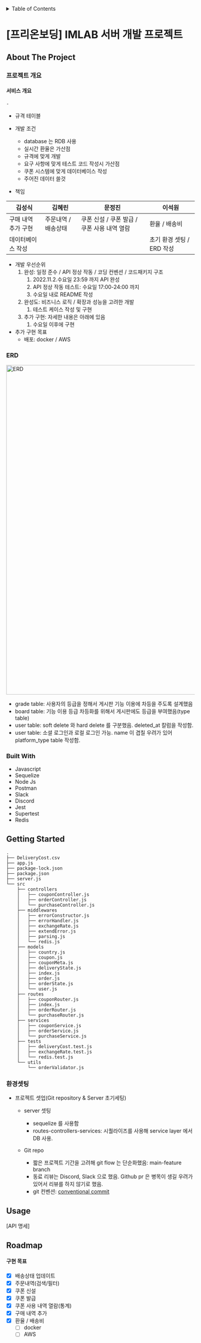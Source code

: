 <!-- Improved compatibility of back to top link: See: https://github.com/othneildrew/Best-README-Template/pull/73 -->
<a name="readme-top"></a>
<!--
*** Thanks for checking out the Best-README-Template. If you have a suggestion
*** that would make this better, please fork the repo and create a pull request
*** or simply open an issue with the tag "enhancement".
*** Don't forget to give the project a star!
*** Thanks again! Now go create something AMAZING! :D
-->





<!-- TABLE OF CONTENTS -->
<details>
  <summary>Table of Contents</summary>
  <ol>
    <li>
      <a href="#about-the-project">About The Project</a>
      <ul>
        <li><a href="#built-with">Built With</a></li>
      </ul>
    </li>
    <li>
      <a href="#getting-started">Getting Started</a>
      <ul>
        <li><a href="#환경셋팅">환경셋팅</a></li>
      </ul>
    </li>
    <li><a href="#usage">Usage</a></li>
    <li><a href="#roadmap">Roadmap</a></li>
  </ol>
</details>



<!-- ABOUT THE PROJECT -->
# [프리온보딩] IMLAB 서버 개발 프로젝트

## About The Project

### 프로젝트 개요

#### 서비스 개요
    - 
- 규격 테이블 



- 개발 조건
    - database 는 RDB 사용
    - 실시간 환율은 가산점
    - 규격에 맞게 개발
    - 요구 사항에 맞게 테스트 코드 작성시 가산점
    - 쿠폰 시스템에 맞게 데이터베이스 작성
    - 주어진 데이터 쓸것
- 책임

| 김성식 | 김혜린 | 문정진 | 이석원 |
| --- | --- | --- | --- |
| 구매 내역 추가 구현 | 주문내역 / 배송상태 | 쿠폰 신설 / 쿠폰 발급 / 쿠폰 사용 내역 열람 | 환율 / 배송비 |
| 데이터베이스 작성 |  |  | 초기 환경 셋팅 / ERD 작성 |


- 개발 우선순위
    1. 완성: 일정 준수 / API 정상 작동 / 코딩 컨벤션 / 코드패키지 구조
        1. 2022.11.2.수요일 23:59 까지 API 완성
        2. API 정상 작동 테스트: 수요일 17:00-24:00 까지
        3. 수요일 내로 README 작성
    2. 완성도: 비즈니스 로직 / 확장과 성능을 고려한 개발 
        1. 테스트 케이스 작성 및 구현
    3. 추가 구현: 자세한 내용은 아래에 있음
        1. 수요일 이후에 구현 
- 추가 구현 목표
    - 배포: docker / AWS 

### ERD
<img width="880" alt="ERD" src="https://user-images.githubusercontent.com/88824305/199491770-1b73edf6-a799-4c25-8a57-5a39ec1bd565.jpg">

</br>

- grade table: 사용자의 등급을 정해서 게시판 기능 이용에 차등을 주도록 설계했음
- board table: 기능 이용 등급 차등화를 위해서 게시판에도 등급을 부여했음(type table)
- user table: soft delete 와 hard delete 를 구분했음. deleted_at 칼럼을 작성함.
- user table: 소셜 로그인과 로컬 로그인 가능. name 이 겹칠 우려가 있어 platform_type table 작성함.

### Built With

- Javascript
- Sequelize
- Node Js
- Postman
- Slack
- Discord
- Jest
- Supertest
- Redis



<!-- GETTING STARTED -->
## Getting Started
```
.
├── DeliveryCost.csv
├── app.js
├── package-lock.json
├── package.json
├── server.js
└── src
    ├── controllers
    │   ├── couponController.js
    │   ├── orderController.js
    │   └── purchaseController.js
    ├── middlewares
    │   ├── errorConstructor.js
    │   ├── errorHandler.js
    │   ├── exchangeRate.js
    │   ├── extendError.js
    │   ├── parsing.js
    │   └── redis.js
    ├── models
    │   ├── country.js
    │   ├── coupon.js
    │   ├── couponMeta.js
    │   ├── deliveryState.js
    │   ├── index.js
    │   ├── order.js
    │   ├── orderState.js
    │   └── user.js
    ├── routes
    │   ├── couponRouter.js
    │   ├── index.js
    │   ├── orderRouter.js
    │   └── purchaseRouter.js
    ├── services
    │   ├── couponService.js
    │   ├── orderService.js
    │   └── purchaseService.js
    ├── tests
    │   ├── deliveryCost.test.js
    │   ├── exchangeRate.test.js
    │   └── redis.test.js
    └── utils
        └── orderValidator.js
```

### 환경셋팅

- 프로젝트 셋업(Git repository & Server 초기세팅)
    - server 셋팅
        - sequelize 를 사용함
        - routes-controllers-services: 시퀄라이즈를 사용해 service layer 에서 DB 사용.
                
    - Git repo
        - 짧은 프로젝트 기간을 고려해 git flow 는 단순화했음: main-feature branch
        - 동료 리뷰는 Discord, Slack 으로 했음. Github pr 은 병목이 생길 우려가 있어서 리뷰를 하지 않기로 했음.
        - git 컨벤션: [conventional commit](https://www.conventionalcommits.org/en/v1.0.0/)



<!-- USAGE EXAMPLES -->
## Usage

[API 명세]

<!-- ROADMAP -->
## Roadmap

#### 구현 목표 

- [x] 배송상태 업데이트
- [x] 주문내역(검색/필터)
- [x] 쿠폰 신설
- [x] 쿠폰 발급
- [x] 쿠폰 사용 내역 열람(통계)
- [x] 구매 내역 추가
- [x] 환율 / 배송비
    - [ ] docker
    - [ ] AWS

